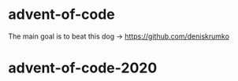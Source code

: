 # advent-of-code

The main goal is to beat this dog -> https://github.com/deniskrumko

# advent-of-code-2020
